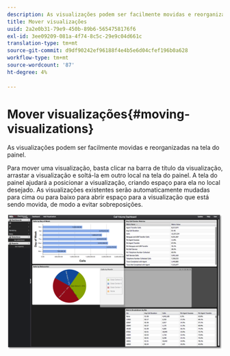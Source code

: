 ```yaml
---
description: As visualizações podem ser facilmente movidas e reorganizadas na tela do painel.
title: Mover visualizações
uuid: 2a2e0b31-79e9-450b-89b6-5654758176f6
exl-id: 3ee09209-081a-4f74-8c5c-29e9c04d661c
translation-type: tm+mt
source-git-commit: d9df90242ef96188f4e4b5e6d04cfef196b0a628
workflow-type: tm+mt
source-wordcount: '87'
ht-degree: 4%

---
```


# Mover visualizações{#moving-visualizations}

As visualizações podem ser facilmente movidas e reorganizadas na tela do painel.

Para mover uma visualização, basta clicar na barra de título da visualização, arrastar a visualização e soltá-la em outro local na tela do painel. A tela do painel ajudará a posicionar a visualização, criando espaço para ela no local desejado. As visualizações existentes serão automaticamente mudadas para cima ou para baixo para abrir espaço para a visualização que está sendo movida, de modo a evitar sobreposições.

![](assets/move_visual.png)
